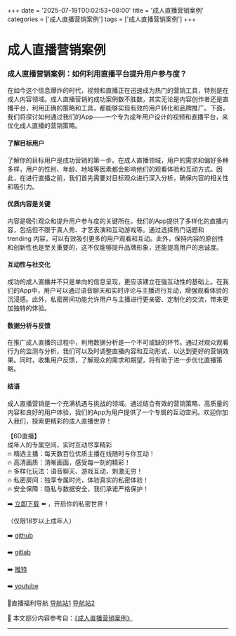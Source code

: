 +++
date = '2025-07-19T00:02:53+08:00'
title = '成人直播营销案例'
categories = ['成人直播营销案例']
tags = ['成人直播营销案例']
+++

# 成人直播营销案例

### 成人直播营销案例：如何利用直播平台提升用户参与度？

在如今这个信息爆炸的时代，视频和直播正在迅速成为热门的营销工具，特别是在成人内容领域。成人直播营销的成功案例数不胜数，其实无论是内容创作者还是直播平台，利用正确的策略和工具，都能够实现有效的用户转化和品牌推广。下面，我们将探讨如何通过我们的App——一个专为成年用户设计的视频和直播平台，来优化成人直播的营销策略。

#### 了解目标用户

了解你的目标用户是成功营销的第一步。在成人直播领域，用户的需求和偏好多种多样，用户的性别、年龄、地域等因素都会影响他们的观看体验和互动方式。因此，在进行直播之前，我们首先需要对目标观众进行深入分析，确保内容的相关性和吸引力。

#### 优质内容是关键

内容是吸引观众和提升用户参与度的关键所在。我们的App提供了多样化的直播内容，包括但不限于真人秀、才艺表演和互动游戏等。通过选择热门话题和 trending 内容，可以有效吸引更多的用户观看和互动。此外，保持内容的原创性和创新性也是至关重要的，这不仅能够提升品牌形象，还能提高用户的忠诚度。

#### 互动性与社交化

成功的成人直播并不只是单向的信息呈现，更应该建立在强互动性的基础上。在我们的App中，用户可以通过语音聊天和实时评论与主播进行互动，增强观看体验的沉浸感。此外，私密房间功能允许用户与主播进行更亲密、定制化的交流，带来更加独特的体验。

#### 数据分析与反馈

在推广成人直播的过程中，利用数据分析是一个不可或缺的环节。通过对观众观看行为的监测与分析，我们可以及时调整直播内容和互动形式，以达到更好的营销效果。同时，收集用户反馈，了解观众的需求和期望，将有助于进一步优化直播策略。

#### 结语

成人直播营销是一个充满机遇与挑战的领域。通过结合有效的营销策略、高质量的内容和良好的用户体验，我们的App为用户提供了一个专属的互动空间。欢迎你加入我们，探索更精彩的成人直播世界！

【6D直播】  
成年人的专属空间，实时互动尽享精彩  
🔥 精选主播：每天数百位优质主播在线随时与你互动！  
🔥 高清画质：清晰画面，感受每一刻的精彩！  
🔥 多样化玩法：语音聊天、游戏互动，刺激无穷！  
🔥 私密房间：独享专属时光，体验真实的私密体验！  
🔥 安全保障：隐私与数据安全，我们承诺严格保护！  

➡️ [立即下载](https://down123.s3.ap-east-1.amazonaws.com/down/down.html?channelCode=blog) ⬅️ ，开启你的私密世界！  

（仅限18岁以上成年人）  

➡️ [github](https://aldult-live.github.io/)  

➡️ [gitlab](https://seo-09598d.gitlab.io/)  

➡️ [推特](https://x.com/wegame33)  

➡️ [youtube](https://www.youtube.com/@6Dlive)  

🔞直播福利导航 [导航站1](https://webstack-86085a.gitlab.io/) [导航站2](https://onlygit123-2.github.io/)


📘 本文部分内容参考自：[《成人直播营销案例》](https://github.com/bantangzhibo66688/live)

---
